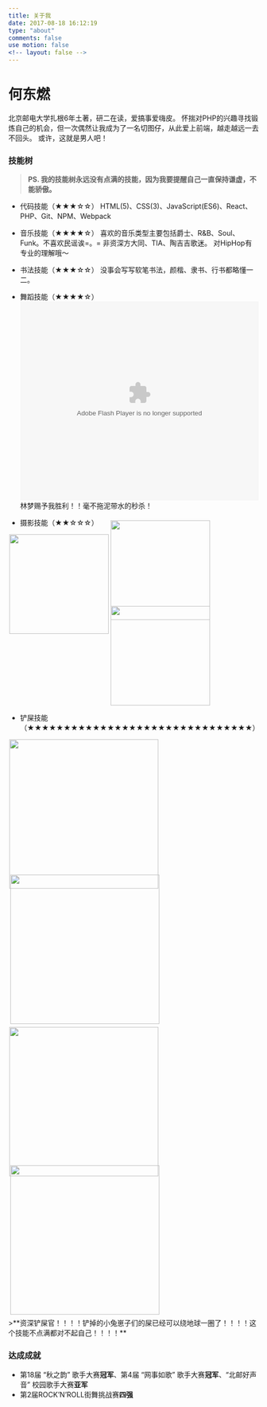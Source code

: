 ```yaml
---
title: 关于我
date: 2017-08-18 16:12:19
type: "about"
comments: false
use motion: false
<!-- layout: false -->
---
```

# 何东燃
北京邮电大学扎根6年土著，研二在读，爱搞事爱嗨皮。
怀揣对PHP的兴趣寻找锻炼自己的机会，但一次偶然让我成为了一名切图仔，从此爱上前端，越走越远一去不回头。
或许，这就是男人吧！

### 技能树
>**PS. 我的技能树永远没有点满的技能，因为我要提醒自己一直保持谦虚，不能骄傲。**

* 代码技能（★★★☆☆）
HTML(5)、CSS(3)、JavaScript(ES6)、React、PHP、Git、NPM、Webpack

* 音乐技能（★★★★☆）
喜欢的音乐类型主要包括爵士、R&B、Soul、Funk。不喜欢民谣诶=。=
非资深方大同、TIA、陶吉吉歌迷。
对HipHop有专业的理解哦～

* 书法技能（★★★☆☆）
没事会写写软笔书法，颜楷、隶书、行书都略懂一二。

* 舞蹈技能（★★★★☆）
<embed src='//player.youku.com/player.php/sid/XNzE2MjE3MDUy/v.swf' allowFullScreen='true' quality='high' width='480' height='400' align='middle' allowScriptAccess='always' type='application/x-shockwave-flash'></embed>
林梦赐予我胜利！！毫不拖泥带水的秒杀！

* 摄影技能（★★☆☆☆）
<img src='/uploads/photo1.jpg' width='200px' style="float:left;margin:0 2px 30px" />
<img src='/uploads/photo2.jpg' width='200px' style="float:left;margin:0 2px;margin-top:-28px"" />
<img src='/uploads/photo3.jpg' width='200px' style="float:left;margin:0 2px;margin-top:-28px"" />
<div style="clear:both"></div>

* 铲屎技能（★★★★★★★★★★★★★★★★★★★★★★★★★★★★★★★）
<img src='/uploads/cat2.jpg' width='300px' style="float:left;margin:0 2px" />
<img src='/uploads/cat3.jpg' width='300px' style="float:left;margin:0 4px 34px;margin-top:-28px;" />
<img src='/uploads/cat5.jpg' width='300px' style="float:left;margin:0 2px 6px;margin-top:-28px;" />
<img src='/uploads/cat4.jpg' width='300px' style="float:left;margin:0 4px 6px;margin-top:-28px;" />
<div style="clear:both"></div>
>**资深铲屎官！！！！铲掉的小兔崽子们的屎已经可以绕地球一圈了！！！！这个技能不点满都对不起自己！！！！**

### 达成成就
* 第18届 “秋之韵” 歌手大赛**冠军**、第4届 “网事如歌” 歌手大赛**冠军**、“北邮好声音” 校园歌手大赛**亚军**
* 第2届ROCK’N’ROLL街舞挑战赛**四强**
